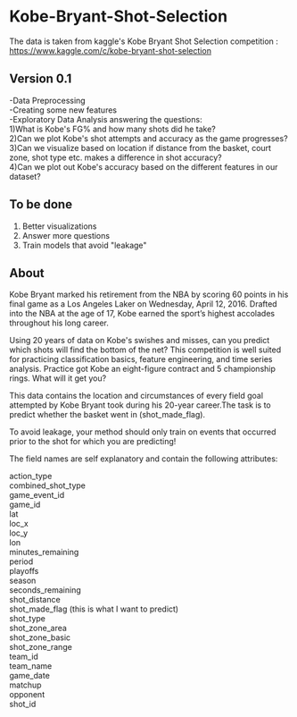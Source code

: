 # Kobe-Bryant-Shot-Selection
The data is taken from kaggle's Kobe Bryant Shot Selection competition : https://www.kaggle.com/c/kobe-bryant-shot-selection  
 
## Version 0.1
-Data Preprocessing   
-Creating some new features  
-Exploratory Data Analysis answering the questions:  
    1)What is Kobe's FG% and how many shots did he take?  
    2)Can we plot Kobe's shot attempts and accuracy as the game progresses?  
    3)Can we visualize based on location if distance from the basket, court zone, shot type etc. makes a difference in shot accuracy?   
    4)Can we plot out Kobe's accuracy based on the different features in our dataset?  
  
## To be done
1) Better visualizations  
2) Answer more questions  
3) Train models that avoid "leakage"  

## About
Kobe Bryant marked his retirement from the NBA by scoring 60 points in his final game as a Los Angeles Laker on Wednesday, April 12,    2016. Drafted into the NBA at the age of 17, Kobe earned the sport’s highest accolades throughout his long career.  
  
Using 20 years of data on Kobe's swishes and misses, can you predict which shots will find the bottom of the net? This competition is well suited for practicing classification basics, feature engineering, and time series analysis. Practice got Kobe an eight-figure  contract and 5 championship rings. What will it get you?  
  
This data contains the location and circumstances of every field goal attempted by Kobe Bryant took during his 20-year career.The task is to predict whether the basket went in (shot_made_flag).  

To avoid leakage, your method should only train on events that occurred prior to the shot for which you are predicting!     
    
The field names are self explanatory and contain the following attributes:    
   
action_type  
combined_shot_type  
game_event_id  
game_id  
lat   
loc_x  
loc_y  
lon   
minutes_remaining  
period  
playoffs  
season   
seconds_remaining  
shot_distance  
shot_made_flag (this is what I want to predict)  
shot_type  
shot_zone_area  
shot_zone_basic  
shot_zone_range  
team_id  
team_name  
game_date  
matchup  
opponent  
shot_id  
   
